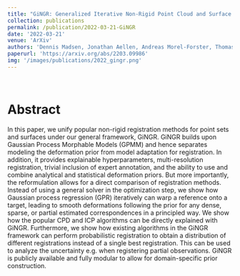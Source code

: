 ```yaml
---
title: "GiNGR: Generalized Iterative Non-Rigid Point Cloud and Surface Registration Using Gaussian Process Regression"
collection: publications
permalink: /publication/2022-03-21-GiNGR
date: '2022-03-21'
venue: 'ArXiv'
authors: 'Dennis Madsen, Jonathan Aellen, Andreas Morel-Forster, Thomas Vetter and Marcel Lüthi'
paperurl: 'https://arxiv.org/abs/2203.09986'
img: '/images/publications/2022_gingr.png'
---
```


<br>

# Abstract
In this paper, we unify popular non-rigid registration methods for point sets and surfaces under our general framework, GiNGR. GiNGR builds upon Gaussian Process Morphable Models (GPMM) and hence separates modeling the deformation prior from model adaptation for registration. In addition, it provides explainable hyperparameters, multi-resolution registration, trivial inclusion of expert annotation, and the ability to use and combine analytical and statistical deformation priors. But more importantly, the reformulation allows for a direct comparison of registration methods. Instead of using a general solver in the optimization step, we show how Gaussian process regression (GPR) iteratively can warp a reference onto a target, leading to smooth deformations following the prior for any dense, sparse, or partial estimated correspondences in a principled way. We show how the popular CPD and ICP algorithms can be directly explained with GiNGR. Furthermore, we show how existing algorithms in the GiNGR framework can perform probabilistic registration to obtain a distribution of different registrations instead of a single best registration. This can be used to analyze the uncertainty e.g. when registering partial observations. GiNGR is publicly available and fully modular to allow for domain-specific prior construction.